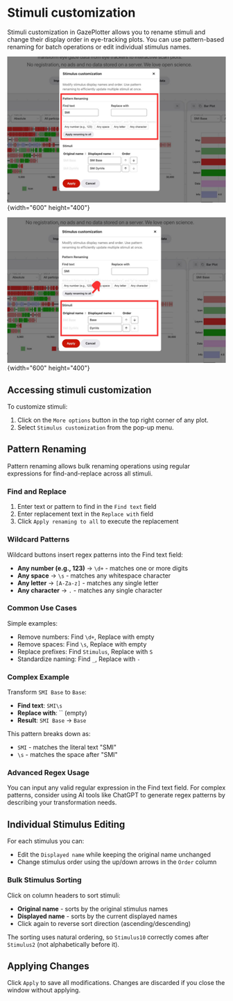 # Stimuli customization

Stimuli customization in GazePlotter allows you to rename stimuli and change their display order in eye-tracking plots. You can use pattern-based renaming for batch operations or edit individual stimulus names.

![Stimuli customization interface showing pattern renaming section](./stimuli-customization_1.jpg){width="600" height="400"}

![Stimuli customization interface showing stimuli table](./stimuli-customization_2.jpg){width="600" height="400"}

## Accessing stimuli customization
To customize stimuli:
1. Click on the `More options` button in the top right corner of any plot.
2. Select `Stimulus customization` from the pop-up menu.

## Pattern Renaming
Pattern renaming allows bulk renaming operations using regular expressions for find-and-replace across all stimuli.

### Find and Replace
1. Enter text or pattern to find in the `Find text` field
2. Enter replacement text in the `Replace with` field
3. Click `Apply renaming to all` to execute the replacement

### Wildcard Patterns
Wildcard buttons insert regex patterns into the Find text field:
- **Any number (e.g., 123)** → `\d+` - matches one or more digits
- **Any space** → `\s` - matches any whitespace character
- **Any letter** → `[A-Za-z]` - matches any single letter
- **Any character** → `.` - matches any single character

### Common Use Cases
Simple examples:
- Remove numbers: Find `\d+`, Replace with empty
- Remove spaces: Find `\s`, Replace with empty  
- Replace prefixes: Find `Stimulus`, Replace with `S`
- Standardize naming: Find `_`, Replace with `-`

### Complex Example
Transform `SMI Base` to `Base`:
- **Find text**: `SMI\s` 
- **Replace with**: `` (empty)
- **Result**: `SMI Base` → `Base`

This pattern breaks down as:
- `SMI` - matches the literal text "SMI"
- `\s` - matches the space after "SMI"

### Advanced Regex Usage
You can input any valid regular expression in the Find text field. For complex patterns, consider using AI tools like ChatGPT to generate regex patterns by describing your transformation needs.

## Individual Stimulus Editing
For each stimulus you can:
- Edit the `Displayed name` while keeping the original name unchanged
- Change stimulus order using the up/down arrows in the `Order` column

### Bulk Stimulus Sorting
Click on column headers to sort stimuli:
- **Original name** - sorts by the original stimulus names
- **Displayed name** - sorts by the current displayed names
- Click again to reverse sort direction (ascending/descending)

The sorting uses natural ordering, so `Stimulus10` correctly comes after `Stimulus2` (not alphabetically before it).

## Applying Changes
Click `Apply` to save all modifications. Changes are discarded if you close the window without applying. 